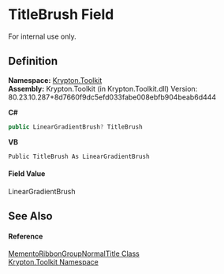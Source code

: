 # TitleBrush Field


For internal use only.



## Definition
**Namespace:** <a href="79d2eac2-21f4-54ff-7552-b20c33c30600.md">Krypton.Toolkit</a>  
**Assembly:** Krypton.Toolkit (in Krypton.Toolkit.dll) Version: 80.23.10.287+8d7660f9dc5efd033fabe008ebfb904beab6d444

**C#**
``` C#
public LinearGradientBrush? TitleBrush
```
**VB**
``` VB
Public TitleBrush As LinearGradientBrush
```



#### Field Value
LinearGradientBrush

## See Also


#### Reference
<a href="18e33894-f7c3-b61e-d58a-138cf9324230.md">MementoRibbonGroupNormalTitle Class</a>  
<a href="79d2eac2-21f4-54ff-7552-b20c33c30600.md">Krypton.Toolkit Namespace</a>  
